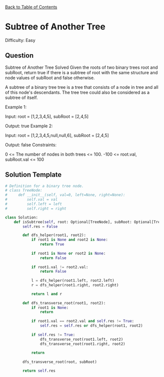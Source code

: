 [Back to Table of Contents](../../README.md)

# Subtree of Another Tree
Difficulty: Easy

## Question
Subtree of Another Tree
Solved 
Given the roots of two binary trees root and subRoot, return true if there is a subtree of root with the same structure and node values of subRoot and false otherwise.

A subtree of a binary tree tree is a tree that consists of a node in tree and all of this node's descendants. The tree tree could also be considered as a subtree of itself.

Example 1:



Input: root = [1,2,3,4,5], subRoot = [2,4,5]

Output: true
Example 2:



Input: root = [1,2,3,4,5,null,null,6], subRoot = [2,4,5]

Output: false
Constraints:

0 <= The number of nodes in both trees <= 100.
-100 <= root.val, subRoot.val <= 100

## Solution Template
```python
# Definition for a binary tree node.
# class TreeNode:
#     def __init__(self, val=0, left=None, right=None):
#         self.val = val
#         self.left = left
#         self.right = right

class Solution:   
    def isSubtree(self, root: Optional[TreeNode], subRoot: Optional[TreeNode]) -> bool:
        self.res = False

        def dfs_helper(root1, root2):
            if root1 is None and root2 is None:
                return True
            
            if root1 is None or root2 is None:
                return False
            
            if root1.val != root2.val:
                return False
            
            l = dfs_helper(root1.left, root2.left)
            r = dfs_helper(root1.right, root2.right)

            return l and r
        
        def dfs_transverse_root(root1, root2):
            if root1 is None:
                return
            
            if root1.val == root2.val and self.res != True:
                self.res = self.res or dfs_helper(root1, root2)
            
            if self.res != True:
                dfs_transverse_root(root1.left, root2)
                dfs_transverse_root(root1.right, root2)
            
            return
        
        dfs_transverse_root(root, subRoot)

        return self.res

        
```
